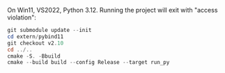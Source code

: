 On Win11, VS2022, Python 3.12.
Running the project will exit with "access violation":

```powershell
git submodule update --init
cd extern/pybind11
git checkout v2.10
cd ../..
cmake -S. -Bbuild
cmake --build build --config Release --target run_py
```
